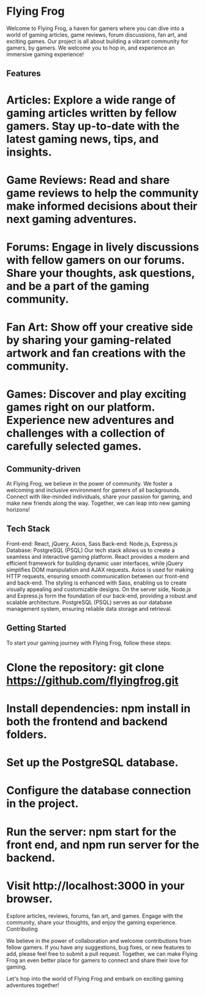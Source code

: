 
# Flying Frog
Welcome to Flying Frog, a haven for gamers where you can dive into a world of gaming articles, game reviews, forum discussions, fan art, and exciting games. Our project is all about building a vibrant community for gamers, by gamers. We welcome you to hop in, and experience an immersive gaming experience!

## Features

# Articles: Explore a wide range of gaming articles written by fellow gamers. Stay up-to-date with the latest gaming news, tips, and insights.
# Game Reviews: Read and share game reviews to help the community make informed decisions about their next gaming adventures.
# Forums: Engage in lively discussions with fellow gamers on our forums. Share your thoughts, ask questions, and be a part of the gaming community.
# Fan Art: Show off your creative side by sharing your gaming-related artwork and fan creations with the community.
# Games: Discover and play exciting games right on our platform. Experience new adventures and challenges with a collection of carefully selected games.

## Community-driven
At Flying Frog, we believe in the power of community. We foster a welcoming and inclusive environment for gamers of all backgrounds. Connect with like-minded individuals, share your passion for gaming, and make new friends along the way. Together, we can leap into new gaming horizons!

## Tech Stack
Front-end: React, jQuery, Axios, Sass
Back-end: Node.js, Express.js
Database: PostgreSQL (PSQL)
Our tech stack allows us to create a seamless and interactive gaming platform. React provides a modern and efficient framework for building dynamic user interfaces, while jQuery simplifies DOM manipulation and AJAX requests. Axios is used for making HTTP requests, ensuring smooth communication between our front-end and back-end. The styling is enhanced with Sass, enabling us to create visually appealing and customizable designs. On the server side, Node.js and Express.js form the foundation of our back-end, providing a robust and scalable architecture. PostgreSQL (PSQL) serves as our database management system, ensuring reliable data storage and retrieval.

## Getting Started
To start your gaming journey with Flying Frog, follow these steps:

# Clone the repository: git clone https://github.com/flyingfrog.git
# Install dependencies: npm install in both the frontend and backend folders.
# Set up the PostgreSQL database.
# Configure the database connection in the project.
# Run the server: npm start for the front end, and npm run server for the backend.
# Visit http://localhost:3000 in your browser.

Explore articles, reviews, forums, fan art, and games.
Engage with the community, share your thoughts, and enjoy the gaming experience.
Contributing


We believe in the power of collaboration and welcome contributions from fellow gamers. If you have any suggestions, bug fixes, or new features to add, please feel free to submit a pull request. Together, we can make Flying Frog an even better place for gamers to connect and share their love for gaming.

Let's hop into the world of Flying Frog and embark on exciting gaming adventures together!

